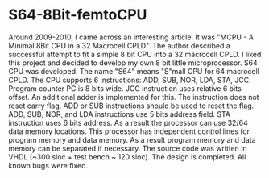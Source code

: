 # S64-8Bit-femtoCPU
Around 2009-2010, I came across an interesting article.
It was "MCPU - A Minimal 8Bit CPU in a 32 Macrocell CPLD".
The author described a successful attempt to fit a simple 8 bit CPU into a 32 macrocell CPLD.
I liked this project and decided to develop my own 8 bit little microprocessor.
S64 CPU was developed. The name "S64" means "S"mall CPU for 64 macrocell CPLD.
The CPU supports 6 instructions: ADD, SUB, NOR, LDA, STA, JCC.
Program counter PC is 8 bits wide. JCC instruction uses relative 6 bits offset. An additional adder is implemented for this.
The instruction does not reset carry flag. ADD or SUB instructions should be used to reset the flag.
ADD, SUB, NOR, and LDA instructions use 5 bits address field.
STA instruction uses 6 bits address.
As a result the processor can use 32/64 data memory locations.
This processor has independent control lines for program memory and data memory.
As a result program memory and data memory can be separated if necessary.
The source code was written in VHDL (~300 sloc + test bench ~ 120 sloc).
The design is completed. All known bugs were fixed.
